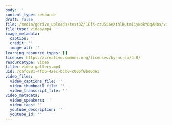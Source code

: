 ```yaml
---
body: ''
content_type: resource
draft: false
file: /media/gdrive_uploads/test32/1EfX-zzU5i6eXthlKutmIiyNokYBqANbs/video-gallery.mp4
file_type: video/mp4
image_metadata:
  caption: ''
  credit: ''
  image-alt: ''
learning_resource_types: []
license: https://creativecommons.org/licenses/by-nc-sa/4.0/
resourcetype: Video
title: video-gallery.mp4
uid: 7cafc881-4fd6-42ec-bcb0-c006f6bd0de1
video_files:
  video_captions_file: ''
  video_thumbnail_file: ''
  video_transcript_file: ''
video_metadata:
  video_speakers: ''
  video_tags: ''
  youtube_description: ''
  youtube_id: ''
---
```

